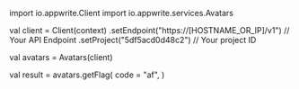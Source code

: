 import io.appwrite.Client
import io.appwrite.services.Avatars

val client = Client(context)
    .setEndpoint("https://[HOSTNAME_OR_IP]/v1") // Your API Endpoint
    .setProject("5df5acd0d48c2") // Your project ID

val avatars = Avatars(client)

val result = avatars.getFlag(
    code = "af",
)

